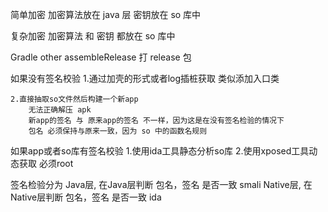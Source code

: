 

简单加密
    加密算法放在 java 层
    密钥放在 so 库中


复杂加密
    加密算法 和 密钥 都放在 so 库中



Gradle
    other
        assembleRelease
            打 release 包



如果没有签名校验
    1.通过加壳的形式或者log插桩获取
        类似添加入口类

    2.直接抽取so文件然后构建一个新app
        无法正确解压 apk
        新app的签名 与 原来app的签名 不一样，因为这是在没有签名检验的情况下
        包名 必须保持与原来一致，因为 so 中的函数名规则




如果app或者so库有签名校验
    1.使用ida工具静态分析so库
    2.使用xposed工具动态获取
        必须root



签名检验分为
    Java层, 在Java层判断 包名，签名 是否一致
        smali
    Native层, 在Native层判断 包名，签名 是否一致
        ida


